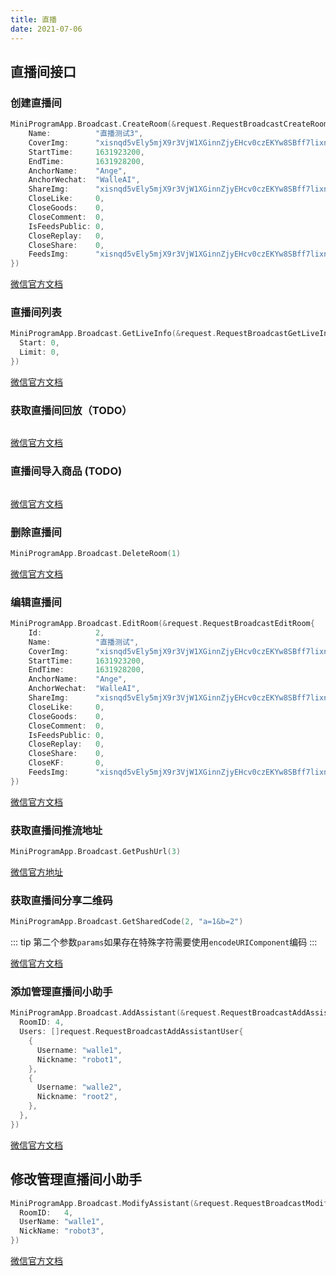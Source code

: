 ```yaml
---
title: 直播
date: 2021-07-06
---
```


## 直播间接口



### 创建直播间

``` go
MiniProgramApp.Broadcast.CreateRoom(&request.RequestBroadcastCreateRoom{
    Name:          "直播测试3",
    CoverImg:      "xisnqd5vEly5mjX9r3VjW1XGinnZjyEHcv0czEKYw8SBff7lixnbCIrE0QkgStj4",
    StartTime:     1631923200,
    EndTime:       1631928200,
    AnchorName:    "Ange",
    AnchorWechat:  "WalleAI",
    ShareImg:      "xisnqd5vEly5mjX9r3VjW1XGinnZjyEHcv0czEKYw8SBff7lixnbCIrE0QkgStj4",
    CloseLike:     0,
    CloseGoods:    0,
    CloseComment:  0,
    IsFeedsPublic: 0,
    CloseReplay:   0,
    CloseShare:    0,
    FeedsImg:      "xisnqd5vEly5mjX9r3VjW1XGinnZjyEHcv0czEKYw8SBff7lixnbCIrE0QkgStj4",
})
```

[微信官方文档](https://developers.weixin.qq.com/miniprogram/dev/platform-capabilities/industry/liveplayer/studio-api.html#1)

### 直播间列表

```go
MiniProgramApp.Broadcast.GetLiveInfo(&request.RequestBroadcastGetLiveInfo{
  Start: 0,
  Limit: 0,
})
```

[微信官方文档](https://developers.weixin.qq.com/miniprogram/dev/platform-capabilities/industry/liveplayer/studio-api.html#2)



### 获取直播间回放（TODO）

``` go

```

[微信官方文档](https://developers.weixin.qq.com/miniprogram/dev/platform-capabilities/industry/liveplayer/studio-api.html#3)



### 直播间导入商品 (TODO)

``` go
```

[微信官方文档](https://developers.weixin.qq.com/miniprogram/dev/platform-capabilities/industry/liveplayer/studio-api.html#4)



### 删除直播间

``` go
MiniProgramApp.Broadcast.DeleteRoom(1)
```

[微信官方文档](https://developers.weixin.qq.com/miniprogram/dev/platform-capabilities/industry/liveplayer/studio-api.html#5)

### 编辑直播间

``` go
MiniProgramApp.Broadcast.EditRoom(&request.RequestBroadcastEditRoom{
    Id:            2,
    Name:          "直播测试",
    CoverImg:      "xisnqd5vEly5mjX9r3VjW1XGinnZjyEHcv0czEKYw8SBff7lixnbCIrE0QkgStj4",
    StartTime:     1631923200,
    EndTime:       1631928200,
    AnchorName:    "Ange",
    AnchorWechat:  "WalleAI",
    ShareImg:      "xisnqd5vEly5mjX9r3VjW1XGinnZjyEHcv0czEKYw8SBff7lixnbCIrE0QkgStj4",
    CloseLike:     0,
    CloseGoods:    0,
    CloseComment:  0,
    IsFeedsPublic: 0,
    CloseReplay:   0,
    CloseShare:    0,
    CloseKF:       0,
    FeedsImg:      "xisnqd5vEly5mjX9r3VjW1XGinnZjyEHcv0czEKYw8SBff7lixnbCIrE0QkgStj4",
})
```

[微信官方文档](https://developers.weixin.qq.com/miniprogram/dev/platform-capabilities/industry/liveplayer/studio-api.html#6)



### 获取直播间推流地址

``` go
MiniProgramApp.Broadcast.GetPushUrl(3)
```

[微信官方地址](https://developers.weixin.qq.com/miniprogram/dev/platform-capabilities/industry/liveplayer/studio-api.html#7)



### 获取直播间分享二维码

``` go
MiniProgramApp.Broadcast.GetSharedCode(2, "a=1&b=2")
```

::: tip
第二个参数`params`如果存在特殊字符需要使用`encodeURIComponent`编码
:::

[微信官方文档](https://developers.weixin.qq.com/miniprogram/dev/platform-capabilities/industry/liveplayer/studio-api.html#8)



### 添加管理直播间小助手

``` go
MiniProgramApp.Broadcast.AddAssistant(&request.RequestBroadcastAddAssistant{
  RoomID: 4,
  Users: []request.RequestBroadcastAddAssistantUser{
    {
      Username: "walle1",
      Nickname: "robot1",
    },
    {
      Username: "walle2",
      Nickname: "root2",
    },
  },
})
```

[微信官方文档](https://developers.weixin.qq.com/miniprogram/dev/platform-capabilities/industry/liveplayer/studio-api.html#9)

## 修改管理直播间小助手

``` go
MiniProgramApp.Broadcast.ModifyAssistant(&request.RequestBroadcastModifyAssistant{
  RoomID:   4,
  UserName: "walle1",
  NickName: "robot3",
})
```

[微信官方文档](https://developers.weixin.qq.com/miniprogram/dev/platform-capabilities/industry/liveplayer/studio-api.html#10)

